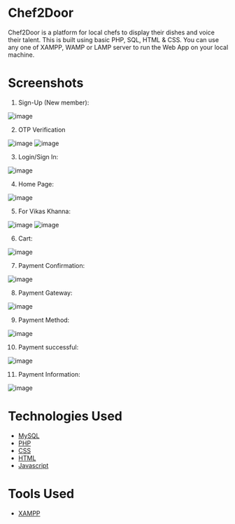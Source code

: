 # Chef2Door
 Chef2Door is a platform for local chefs to display their dishes and voice their talent. This is built using basic PHP, SQL, HTML & CSS. You can use any one of XAMPP, WAMP or LAMP server to run the Web App on your local machine. 

# Screenshots
1. Sign-Up (New member):

![image](https://github.com/ishaangurnani/Chef2Door/assets/82314810/160c11ce-219f-4553-bb24-2603cd318da6)

2. OTP Verification

![image](https://github.com/ishaangurnani/Chef2Door/assets/82314810/d3bf2e71-1d2b-4057-855f-5d34f3b4c5f8)
![image](https://github.com/ishaangurnani/Chef2Door/assets/82314810/0eef091b-b765-4867-a713-8ab52d9addfe)

3. Login/Sign In:

![image](https://github.com/ishaangurnani/Chef2Door/assets/82314810/b838a776-02c9-42ba-a20f-8ef90b43d028)

4. Home Page:

![image](https://github.com/ishaangurnani/Chef2Door/assets/82314810/8e57e25f-b207-4781-ba54-e968ae1fec1d)

5. For Vikas Khanna:

![image](https://github.com/ishaangurnani/Chef2Door/assets/82314810/8ad24ac3-d59f-4e12-89bd-4167a2a7db5a)
![image](https://github.com/ishaangurnani/Chef2Door/assets/82314810/261ba928-bf3a-46ac-af5e-0d959b47f43f)

6. Cart:

![image](https://github.com/ishaangurnani/Chef2Door/assets/82314810/65d9685d-983b-4255-810c-b3a00aa9dfe0)

7. Payment Confirmation:

![image](https://github.com/ishaangurnani/Chef2Door/assets/82314810/3d491809-36a3-46a6-bfe3-d74fc5dcd62a)

8. Payment Gateway:

![image](https://github.com/ishaangurnani/Chef2Door/assets/82314810/57166bba-3b8f-4d9a-9fdb-f319285e3da0)

9. Payment Method:

![image](https://github.com/ishaangurnani/Chef2Door/assets/82314810/2b009912-2ede-42c3-bb22-d386755cb6a3)

10. Payment successful:

![image](https://github.com/ishaangurnani/Chef2Door/assets/82314810/48ddba2a-d5bc-4f89-8ffa-b9c3e5039cd4)

11. Payment Information:

![image](https://github.com/ishaangurnani/Chef2Door/assets/82314810/7b0b960c-a77d-405e-b4de-6c4802fa124a)


# Technologies Used

<ul>
<a href="https://www.mysql.com/"><li>MySQL</a></li>
<a href="https://www.php.net/"><li>PHP</a></li>
<a href="https://www.w3.org/Style/CSS/Overview.en.html"><li>CSS</a></li>
<a href="https://www.w3.org/TR/html52/"><li>HTML</a></li>
<a href="https://www.javascript.com/"><li>Javascript</a></li>
</ul>

# Tools Used

<ul>
  <a href="https://www.apachefriends.org/"><li>XAMPP</a></li>
</ul>
